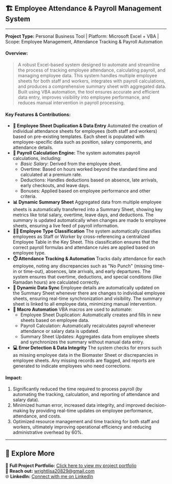 ## 🏗️ Employee Attendance & Payroll Management System
---
**Project Type:** Personal Business Tool | Platform: Microsoft Excel + VBA | Scope: Employee Management, Attendance Tracking & Payroll Automation

#### Overview:
>A robust Excel-based system designed to automate and streamline the process of tracking employee attendance, calculating payroll, and managing employee data. This system handles multiple employee sheets for both staff and workers, integrates with payroll calculations, and produces a comprehensive summary sheet with aggregated data. Built using VBA automation, the tool ensures accurate and efficient data entry, improves visibility into employee performance, and reduces manual intervention in payroll processing.


#### Key Features & Contributions:
* **🔄 Employee Sheet Duplication & Data Entry**
 Automated the creation of individual attendance sheets for employees (both staff and workers) based on pre-existing templates. Each sheet is populated with employee-specific data such as position, salary components, and attendance details.
* **💼 Payroll Calculation Engine:**
The system automates payroll calculations, including:
  * *Basic Salary*: Derived from the employee sheet.
  * Overtime: Based on hours worked beyond the standard time and calculated at a premium rate.
  * Deductions: Handles deductions based on absence, late arrivals, early checkouts, and leave days.
  * Bonuses: Applied based on employee performance and other criteria.
* **📊 Dynamic Summary Sheet**
Aggregated data from multiple employee sheets is automatically transferred into a Summary Sheet, showing key metrics like total salary, overtime, leave days, and deductions. The summary is updated automatically when changes are made to employee sheets, ensuring a live feed of payroll information.
* **🧑‍💼 Employee Type Classification**
 The system automatically classifies employees as Staff or Worker by cross-referencing a centralized Employee Table in the Key Sheet. This classification ensures that the correct payroll formulas and attendance rules are applied based on employee type.
* **⏱️ Attendance Tracking & Automation**
 Tracks daily attendance for each employee, noting any discrepancies such as "No Punch" (missing time-in or time-out), absences, late arrivals, and early departures. The system ensures that overtime, deductions, and special conditions (like Ramadan hours) are calculated correctly.
* **📅 Dynamic Data Sync**
 Employee details are automatically updated on the Summary Sheet whenever there are changes to individual employee sheets, ensuring real-time synchronization and visibility. The summary sheet is linked to all employee data, minimizing manual intervention.
* **📑 Macro Automation**
 VBA macros are used to automate:
  * Employee Sheet Duplication: Automatically creates and fills in new sheets based on employee data.
  * Payroll Calculation: Automatically recalculates payroll whenever attendance or salary data is updated.
  * Summary Sheet Updates: Aggregates data from employee sheets and synchronizes the summary without manual data entry.
* **💻 Error Detection & Data Integrity**
 The system checks for errors such as missing employee data in the Biomaster Sheet or discrepancies in employee sheets. Any missing records are flagged, and reports are generated to indicate employees who need corrections.

#### Impact:
1. Significantly reduced the time required to process payroll (by automating the tracking, calculation, and reporting of attendance and salary data).
2. Minimized human error, increased data integrity, and improved decision-making by providing real-time updates on employee performance, attendance, and costs.
3. Optimized resource management and time tracking for both staff and workers, ultimately improving operational efficiency and reducing administrative overhead by 60%.

---


## 🔗 Explore More

📂 **Full Project Portfolio:** [Click here to view my project portfolio](https://docs.google.com/document/d/1oumLDxrQHnikXOhEnX9Oi_yjdNUSp50jVw3rKB1wNgk/edit?usp=sharing)  
📧 **Reach out:** wrightlisa20829@gmail.com  
🌐 **LinkedIn:** [Connect with me on LinkedIn](https://www.linkedin.com/in/princess-lisa-ogbechie-pmp%C2%AE-52a401134/)
